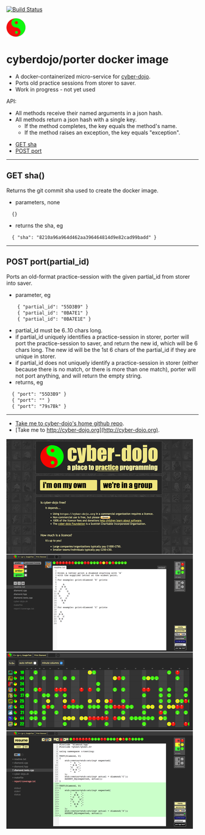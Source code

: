 
[![Build Status](https://travis-ci.org/cyber-dojo/porter.svg?branch=master)](https://travis-ci.org/cyber-dojo/porter)

<img src="https://raw.githubusercontent.com/cyber-dojo/nginx/master/images/home_page_logo.png"
alt="cyber-dojo yin/yang logo" width="50px" height="50px"/>

# cyberdojo/porter docker image

- A docker-containerized micro-service for [cyber-dojo](http://cyber-dojo.org).
- Ports old practice sessions from storer to saver.
- Work in progress - not yet used

API:
  * All methods receive their named arguments in a json hash.
  * All methods return a json hash with a single key.
    * If the method completes, the key equals the method's name.
    * If the method raises an exception, the key equals "exception".

- [GET sha](#get-sha)
- [POST port](#post-port(partial_id))

- - - -

## GET sha()
Returns the git commit sha used to create the docker image.
- parameters, none
```
  {}
```
- returns the sha, eg
```
  { "sha": "8210a96a964d462aa396464814d9e82cad99badd" }
```

- - - -

## POST port(partial_id)
Ports an old-format practice-session with the given partial_id from storer into saver.
- parameter, eg
```
    { "partial_id": "55D3B9" }
    { "partial_id": "0BA7E1" }
    { "partial_id": "0BA7E1E" }
```
- partial_id must be 6..10 chars long.
- if partial_id uniquely identifies a practice-session in storer, porter will
port the practice-session to saver, and return the new id, which will be 6 chars long.
The new id will be the 1st 6 chars of the partial_id if they are unique in storer.
- if partial_id does not uniquely identify a practice-session in storer
(either because there is no match, or there is more than one match), porter
will not port anything, and will return the empty string.
- returns, eg
```
  { "port": "55D3B9" }
  { "port": "" }
  { "port": "79s7Bk" }
```

- - - -

* [Take me to cyber-dojo's home github repo](https://github.com/cyber-dojo/cyber-dojo).
* [Take me to http://cyber-dojo.org](http://cyber-dojo.org).

![cyber-dojo.org home page](https://github.com/cyber-dojo/cyber-dojo/blob/master/shared/home_page_snapshot.png)
